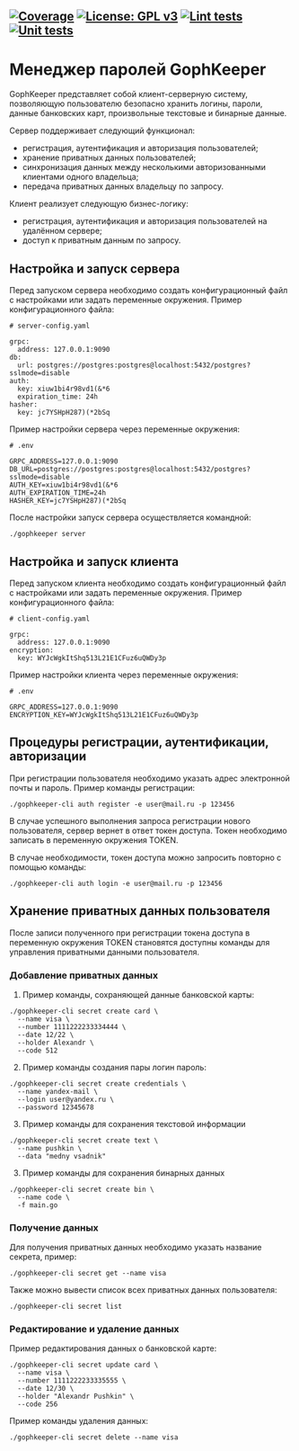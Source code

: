 [![Coverage](https://codecov.io/gh/hikjik/gophkeeper/branch/dev/graph/badge.svg?token=7XARTW7JX9)](https://codecov.io/gh/hikjik/gophkeeper)
[![License: GPL v3](https://img.shields.io/badge/License-GPLv3-blue.svg)](https://tldrlegal.com/license/gnu-lesser-general-public-license-v3-(lgpl-3))
[![Lint tests](https://github.com/hikjik/gophkeeper/actions/workflows/lint-tests.yml/badge.svg)](https://github.com/hikjik/gophkeeper/actions/workflows/lint-tests.yml)
[![Unit tests](https://github.com/hikjik/gophkeeper/actions/workflows/unit-tests.yml/badge.svg)](https://github.com/hikjik/gophkeeper/actions/workflows/unit-tests.yml)
------
# Менеджер паролей GophKeeper

GophKeeper представляет собой клиент-серверную систему, позволяющую пользователю безопасно хранить
логины, пароли, данные банковских карт, произвольные текстовые и бинарные данные.

Сервер поддерживает следующий функционал:
 * регистрация, аутентификация и авторизация пользователей;
 * хранение приватных данных пользователей;
 * синхронизация данных между несколькими авторизованными клиентами одного владельца;
 * передача приватных данных владельцу по запросу.

Клиент реализует следующую бизнес-логику:
 * регистрация, аутентификация и авторизация пользователей на удалённом сервере;
 * доступ к приватным данным по запросу.

## Настройка и запуск сервера

Перед запуском сервера необходимо создать конфигурационный файл с настройками
или задать переменные окружения. Пример конфигурационного файла:

```
# server-config.yaml

grpc:
  address: 127.0.0.1:9090
db:
  url: postgres://postgres:postgres@localhost:5432/postgres?sslmode=disable
auth:
  key: xiuw1bi4r98vd1(&*6
  expiration_time: 24h
hasher:
  key: jc7YSHpH287)(*2bSq
```

Пример настройки сервера через переменные окружения:

```
# .env

GRPC_ADDRESS=127.0.0.1:9090
DB_URL=postgres://postgres:postgres@localhost:5432/postgres?sslmode=disable
AUTH_KEY=xiuw1bi4r98vd1(&*6
AUTH_EXPIRATION_TIME=24h
HASHER_KEY=jc7YSHpH287)(*2bSq
```

После настройки запуск сервера осуществляется командной:

```
./gophkeeper server
```

## Настройка и запуск клиента

Перед запуском клиента необходимо создать конфигурационный файл с настройками
или задать переменные окружения. Пример конфигурационного файла:

```
# client-config.yaml

grpc:
  address: 127.0.0.1:9090
encryption:
  key: WYJcWgkItShq513L21E1CFuz6uQWDy3p
```

Пример настройки клиента через переменные окружения:

```
# .env

GRPC_ADDRESS=127.0.0.1:9090
ENCRYPTION_KEY=WYJcWgkItShq513L21E1CFuz6uQWDy3p
```

## Процедуры регистрации, аутентификации, авторизации

При регистрации пользователя необходимо указать адрес электронной почты и пароль.
Пример команды регистрации:

```
./gophkeeper-cli auth register -e user@mail.ru -p 123456
```

В случае успешного выполнения запроса регистрации нового пользователя,
сервер вернет в ответ токен доступа.
Токен необходимо записать в переменную окружения TOKEN.

В случае необходимости, токен доступа можно запросить повторно с помощью команды:

```
./gophkeeper-cli auth login -e user@mail.ru -p 123456
```

## Хранение приватных данных пользователя

После записи полученного при регистрации токена доступа в переменную окружения TOKEN
становятся доступны команды для управления приватными данными пользователя.

### Добавление приватных данных

1. Пример команды, сохраняющей данные банковской карты:

```
./gophkeeper-cli secret create card \
  --name visa \
  --number 1111222233334444 \
  --date 12/22 \
  --holder Alexandr \
  --code 512
```

2. Пример команды создания пары логин пароль:

```
./gophkeeper-cli secret create credentials \
  --name yandex-mail \
  --login user@yandex.ru \
  --password 12345678
```

3. Пример команды для сохранения текстовой информации

```
./gophkeeper-cli secret create text \
  --name pushkin \
  --data "medny vsadnik"
```

3. Пример команды для сохранения бинарных данных

```
./gophkeeper-cli secret create bin \
  --name code \
  -f main.go
```

### Получение данных

Для получения приватных данных необходимо указать название секрета, пример:

```
./gophkeeper-cli secret get --name visa
```

Также можно вывести список всех приватных данных пользователя:

```
./gophkeeper-cli secret list
```

### Редактирование и удаление данных

Пример редактирования данных о банковской карте:

```
./gophkeeper-cli secret update card \
  --name visa \
  --number 1111222233335555 \
  --date 12/30 \
  --holder "Alexandr Pushkin" \
  --code 256
```

Пример команды удаления данных:

```
./gophkeeper-cli secret delete --name visa
```

